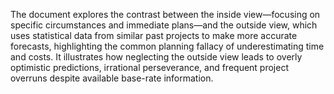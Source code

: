 The document explores the contrast between the inside view—focusing on specific circumstances and immediate plans—and the outside view, which uses statistical data from similar past projects to make more accurate forecasts, highlighting the common planning fallacy of underestimating time and costs. It illustrates how neglecting the outside view leads to overly optimistic predictions, irrational perseverance, and frequent project overruns despite available base-rate information.
